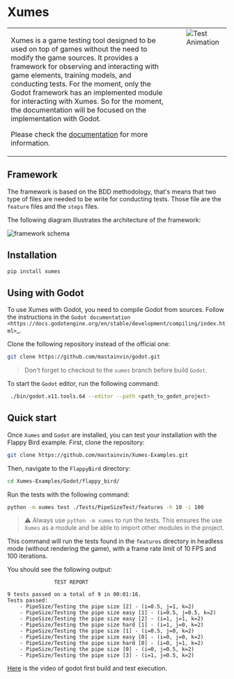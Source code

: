 # Xumes

<table style="width: 100%;">
   <tr style="border: none">
      <td style="border: none; width: 75%; vertical-align: top;">
         <p>Xumes is a game testing tool designed to be used on top of games without the need to modify the game sources. It provides a framework for observing and interacting with game elements, training models, and conducting tests. For the moment, only the Godot framework has an implemented module for interacting with Xumes. So for the moment, the documentation will be focused on the implementation with Godot.</p>
         <p>Please check the <a href="https://xumes.readthedocs.io/en/latest/">documentation</a> for more information.</p>
      </td>
      <td style="border: none; width: 5%;"></td>
      <td style="border: none; width: 20%; vertical-align: top;">
         <img src="/docs/source/_static/fb.gif" alt="Test Animation" style="display: block; max-width: 100%;">
      </td>
   </tr>
</table>

## Framework

The framework is based on the BDD methodology, that's means that two type of files are needed to be write for conducting tests. Those file are the `feature` files and the `steps` files.

The following diagram illustrates the architecture of the framework:

![framework schema](/docs/source/_static/architecture.png)

## Installation

```bash
pip install xumes
```


## Using with Godot

To use Xumes with Godot, you need to compile Godot from sources. Follow the instructions in the `Godot documentation <https://docs.godotengine.org/en/stable/development/compiling/index.html>`_.

Clone the following repository instead of the official one:

```bash
git clone https://github.com/mastainvin/godot.git
```

> Don't forget to checkout to the `xumes` branch before build `Godot`.


To start the `Godot` editor, run the following command:

```bash
 ./bin/godot.x11.tools.64 --editor --path <path_to_godot_project>
```


## Quick start

Once `Xumes` and `Godot` are installed, you can test your installation with the Flappy Bird example. First, clone the repository:

```bash
git clone https://github.com/mastainvin/Xumes-Examples.git
```

Then, navigate to the `FlappyBird` directory:

```bash
cd Xumes-Examples/Godot/flappy_bird/
```

Run the tests with the following command:

```bash
python -m xumes test ./Tests/PipeSizeTest/features -h 10 -i 100
```

> ⚠️ Always use `python -m xumes` to run the tests. This ensures the use `Xumes` as a module and be able to import other modules in the project.

This command will run the tests found in the `features` directory in headless mode (without rendering the game), with a frame rate limit of 10 FPS and 100 iterations.

You should see the following output:


```text
               TEST REPORT

9 tests passed on a total of 9 in 00:01:16.
Tests passed:
    - PipeSize/Testing the pipe size [2] - (i=0.5, j=1, k=2)
    - PipeSize/Testing the pipe size easy [1] - (i=0.5, j=0.5, k=2)
    - PipeSize/Testing the pipe size easy [2] - (i=1, j=1, k=2)
    - PipeSize/Testing the pipe size hard [1] - (i=1, j=0, k=2)
    - PipeSize/Testing the pipe size [1] - (i=0.5, j=0, k=2)
    - PipeSize/Testing the pipe size easy [0] - (i=0, j=0, k=2)
    - PipeSize/Testing the pipe size hard [0] - (i=0, j=1, k=2)
    - PipeSize/Testing the pipe size [0] - (i=0, j=0.5, k=2)
    - PipeSize/Testing the pipe size [3] - (i=1, j=0.5, k=2)
```

[Here](https://www.youtube.com/watch?v=awXkgS3Pc8s) is the video of godot first build and test execution.

